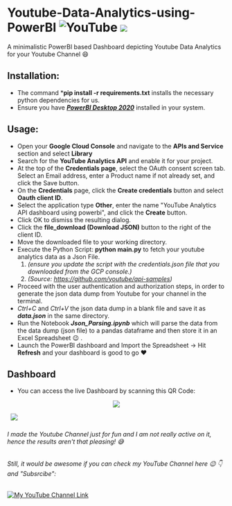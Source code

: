 # Youtube-Data-Analytics-using-PowerBI ![YouTube](https://cdn.emojidex.com/emoji/xxhdpi/YouTube.png "YouTube") [![](https://img.shields.io/badge/Prateek-Ralhan-brightgreen.svg?colorB=ff0000)](https://prateekralhan.github.io/)

A minimalistic PowerBI based Dashboard depicting Youtube Data Analytics for your Youtube Channel :smile: 

## Installation:
* The command ***pip install -r requirements.txt** installs the necessary python dependencies for us.
* Ensure you have [***PowerBI Desktop 2020***](https://powerbi.microsoft.com/en-us/downloads/) installed in your system.

## Usage:
* Open your **Google Cloud Console** and navigate to the **APIs and Service** section and select **Library**
* Search for the **YouTube Analytics API** and enable it for your project.
* At the top of the **Credentials page**, select the OAuth consent screen tab. Select an Email address, enter a Product name if not already set, and click the Save button.
* On the **Credentials** page, click the **Create credentials** button and select **Oauth client ID**.
* Select the application type **Other**, enter the name "YouTube Analytics API dashboard using powerbi", and click the **Create** button.
* Click OK to dismiss the resulting dialog.
* Click the **file_download (Download JSON)** button to the right of the client ID.
* Move the downloaded file to your working directory.
* Execute the Python Script: **python main.py** to fetch your youtube analytics data as a Json File. 
    1. *(ensure you update the script with the credentials.json file that you downloaded from the GCP console.)*
    2. *(Source: https://github.com/youtube/api-samples)*
* Proceed with the user authentication and authorization steps, in order to generate the json data dump from Youtube for your channel in the terminal.
* *Ctrl+C* and *Ctrl+V* the json data dump in a blank file and save it as ***data.json*** in the same directory.
* Run the Notebook ***Json_Parsing.ipynb*** which will parse the data from the data dump (json file) to a pandas dataframe and then store it in an Excel Spreadsheet :wink: .
* Launch the PowerBI dashboard and Import the Spreadsheet -> Hit **Refresh** and your dashboard is good to go :heart:

## Dashboard 
* You can access the live Dashboard by scanning this QR Code:
<p align="center">
<kbd>
<img src="https://user-images.githubusercontent.com/29462447/103478797-1f256900-4def-11eb-931b-558be9fbb806.jpg" data-canonical-src="https://user-images.githubusercontent.com/29462447/103478797-1f256900-4def-11eb-931b-558be9fbb806.jpg"/> 
</kbd>
</p>

&nbsp;
<kbd>
<img src="https://user-images.githubusercontent.com/29462447/103466002-d924c280-4d66-11eb-9e85-4cd01f63707f.png" data-canonical-src="https://user-images.githubusercontent.com/29462447/103466002-d924c280-4d66-11eb-9e85-4cd01f63707f.png"/> 
</kbd>
&nbsp;

###### I made the Youtube Channel just for fun and I am not really active on it, hence the results aren't that pleasing! 😅 
###### Still, it would be awesome if you can check my YouTube Channel here :wink: 👇 and "Subsrcibe":

[![My YouTube Channel Link](https://user-images.githubusercontent.com/29462447/103466326-1cccfb80-4d6a-11eb-9ef1-8ae8447668f2.png)](https://www.youtube.com/channel/UCXJWeuSfr9cNYAK2SX2l8EQ)
